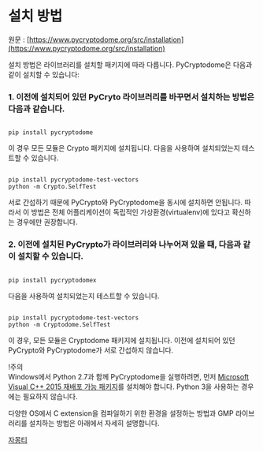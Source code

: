 # 설치 방법  

원문 : [https://www.pycryptodome.org/src/installation](https://www.pycryptodome.org/src/installation)  

설치 방법은 라이브러리를 설치할 패키지에 따라 다릅니다. PyCryptodome은 다음과 같이 설치할 수 있습니다:  

### 1. 이전에 설치되어 있던 PyCryto 라이브러리를 바꾸면서 설치하는 방법은 다음과 같습니다.  

<pre><code>
pip install pycryptodome
</code></pre>  

이 경우 모든 모듈은 Crypto 패키지에 설치됩니다. 다음을 사용하여 설치되었는지 테스트할 수 있습니다.  

<pre><code>
pip install pycryptodome-test-vectors
python -m Crypto.SelfTest
</code></pre>  

서로 간섭하기 때문에 PyCrypto와 PyCryptodome을 동시에 설치하면 안됩니다. 따라서 이 방법은 전체 어플리케이션이 독립적인 가상환경(virtualenv)에 있다고 확신하는 경우에만 권장합니다.  

### 2. 이전에 설치된 PyCrypto가 라이브러리와 나누어져 있을 때, 다음과 같이 설치할 수 있습니다. 

<pre><code>
pip install pycryptodomex
</code></pre>  

다음을 사용하여 설치되었는지 테스트할 수 있습니다.  

<pre><code>
pip install pycryptodome-test-vectors
python -m Cryptodome.SelfTest
</code></pre>  

이 경우, 모든 모듈은 Cryptodome 패키지에 설치됩니다. 이전에 설치되어 있던 PyCrypto와 PyCryptodome가 서로 간섭하지 않습니다.  

!주의  
Windows에서 Python 2.7과 함께 PyCryptodome을 실행하려면, 먼저 [Microsoft Visual C++ 2015 재배포 가능 패키지](https://www.microsoft.com/ko-kr/download/details.aspx?id=48145)를 설치해야 합니다. Python 3을 사용하는 경우에는 필요하지 않습니다.  

다양한 OS에서 C extension을 컴파일하기 위한 환경을 설정하는 방법과 GMP 라이브러리를 설치하는 방법은 아래에서 자세히 설명합니다.  

[자몽티](https://github.com/jamongti)  